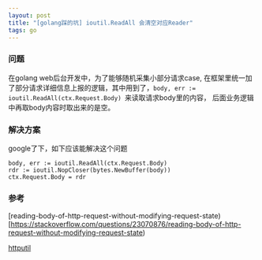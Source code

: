 ```yaml
---
layout: post
title: "[golang踩的坑] ioutil.ReadAll 会清空对应Reader"
tags: go
---
```

### 问题
在golang web后台开发中，为了能够随机采集小部分请求case, 在框架里统一加了部分请求详细信息上报的逻辑，其中用到了，`body, err := ioutil.ReadAll(ctx.Request.Body) `来读取请求body里的内容，
后面业务逻辑中再取body内容时取出来的是空。

### 解决方案

google了下，如下应该能解决这个问题
```
body, err := ioutil.ReadAll(ctx.Request.Body)
rdr := ioutil.NopCloser(bytes.NewBuffer(body))
ctx.Request.Body = rdr

```

### 参考
[reading-body-of-http-request-without-modifying-request-state)[https://stackoverflow.com/questions/23070876/reading-body-of-http-request-without-modifying-request-state)

[httputil](https://golang.org/src/net/http/httputil/dump.go#L26)
